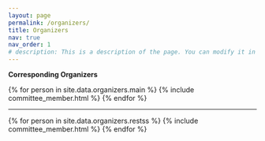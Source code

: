 ```yaml
---
layout: page
permalink: /organizers/
title: Organizers
nav: true
nav_order: 1
# description: This is a description of the page. You can modify it in 'pages/_cv.md'. You can also change or remove the top pdf download button.
---
```

**Corresponding Organizers**

<div>
{% for person in site.data.organizers.main %}
    {% include committee_member.html %}
{% endfor %}
</div>

--------------

<div>
{% for person in site.data.organizers.restss %}
    {% include committee_member.html %}
{% endfor %}
</div>